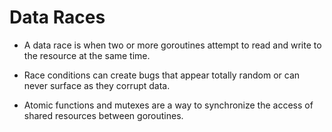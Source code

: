 # Data Races

- A data race is when two or more goroutines attempt to read and write to the resource at the same time.

- Race conditions can create bugs that appear totally random or can never surface as they corrupt data.

- Atomic functions and mutexes are a way to synchronize the access of shared resources between goroutines.
